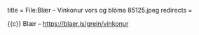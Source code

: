 title = File:Blær – Vinkonur vors og blóma 85125.jpeg
redirects =
>>>>

{{c}} Blær – https://blaer.is/grein/vinkonur